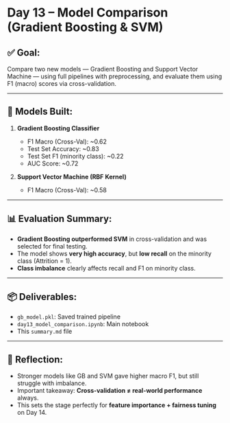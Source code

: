 # Day 13 – Model Comparison (Gradient Boosting & SVM)

## ✅ Goal:
Compare two new models — Gradient Boosting and Support Vector Machine — using full pipelines with preprocessing, and evaluate them using F1 (macro) scores via cross-validation.

---

## 🔧 Models Built:
1. **Gradient Boosting Classifier**
   - F1 Macro (Cross-Val): ~0.62
   - Test Set Accuracy: ~0.83
   - Test Set F1 (minority class): ~0.22
   - AUC Score: ~0.72

2. **Support Vector Machine (RBF Kernel)**
   - F1 Macro (Cross-Val): ~0.58

---

## 📊 Evaluation Summary:
- **Gradient Boosting outperformed SVM** in cross-validation and was selected for final testing.
- The model shows **very high accuracy**, but **low recall** on the minority class (Attrition = 1).
- **Class imbalance** clearly affects recall and F1 on minority class.

---

## 📦 Deliverables:
- `gb_model.pkl`: Saved trained pipeline
- `day13_model_comparison.ipynb`: Main notebook
- This `summary.md` file

---

## 🧠 Reflection:
- Stronger models like GB and SVM gave higher macro F1, but still struggle with imbalance.
- Important takeaway: **Cross-validation ≠ real-world performance** always.
- This sets the stage perfectly for **feature importance + fairness tuning** on Day 14.

